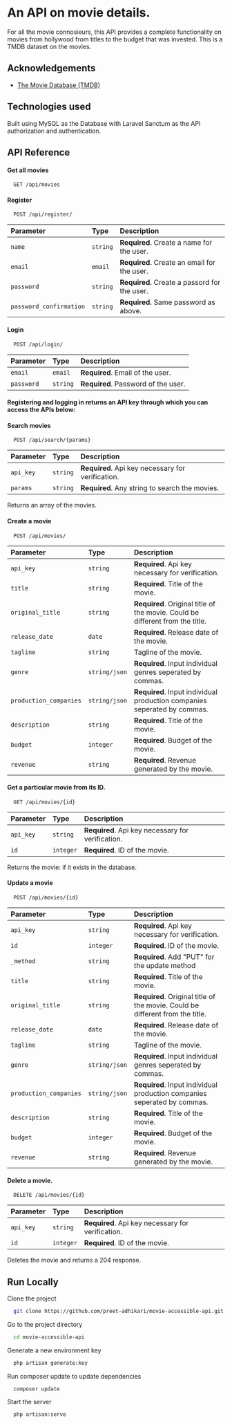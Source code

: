 
# An API on movie details.

For all the movie connosieurs, this API provides a complete functionality on movies from hollywood from titles to the budget that was invested. This is a TMDB dataset on the movies.





## Acknowledgements

 - [The Movie Database (TMDB)](https://www.themoviedb.org/)


## Technologies used

Built using MySQL as the Database with Laravel Sanctum as the API authorization and authentication.


## API Reference

#### Get all movies

```http
  GET /api/movies
```


#### Register 

```http
  POST /api/register/
```

| Parameter | Type     | Description                       |
| :-------- | :------- | :-------------------------------- |
| `name`      | `string` | **Required**. Create a name for the user. |
| `email`      | `email` | **Required**. Create an email for the user. |
| `password`      | `string` | **Required**. Create a passord for the user. |
| `password_confirmation`      | `string` | **Required**. Same password as above. |


#### Login 

```http
  POST /api/login/
```

| Parameter | Type     | Description                       |
| :-------- | :------- | :-------------------------------- |
| `email`      | `email` | **Required**. Email of the user. |
| `password`      | `string` | **Required**. Password of the user. |


#### Registering and logging in returns an API key through which you can access the APIs below:  

#### Search movies

```http
  POST /api/search/{params}
```

| Parameter | Type     | Description                       |
| :-------- | :------- | :-------------------------------- |
| `api_key`      | `string` | **Required**. Api key necessary for verification. |
| `params`      | `string` | **Required**. Any string to search the movies. |

Returns an array of the movies.

#### Create a movie

```http
  POST /api/movies/
```

| Parameter | Type     | Description                       |
| :-------- | :------- | :-------------------------------- |
| `api_key`      | `string` | **Required**. Api key necessary for verification. |
| `title`      | `string` | **Required**. Title of the movie. |
| `original_title`      | `string` | **Required**. Original title of the movie. Could be different from the title. |
| `release_date`      | `date` | **Required**. Release date of the movie. |
| `tagline`      | `string` | Tagline of the movie. |
| `genre`      | `string/json` | **Required**. Input individual genres seperated by commas. |
| `production_companies`      | `string/json` | **Required**. Input individual production companies seperated by commas. |
| `description`      | `string` | **Required**. Title of the movie. |
| `budget`      | `integer` | **Required**. Budget of the movie. |
| `revenue`      | `string` | **Required**. Revenue generated by the movie. |


#### Get a particular movie from its ID.

```http
  GET /api/movies/{id}
```

| Parameter | Type     | Description                       |
| :-------- | :------- | :-------------------------------- |
| `api_key`      | `string` | **Required**. Api key necessary for verification. |
| `id`      | `integer` | **Required**. ID of the movie. |

Returns the movie: if it exists in the database. 


#### Update a movie

```http
  POST /api/movies/{id}
```

| Parameter | Type     | Description                       |
| :-------- | :------- | :-------------------------------- |
| `api_key`      | `string` | **Required**. Api key necessary for verification. |
| `id`      | `integer` | **Required**. ID of the movie. |
| `_method`      | `string` | **Required**. Add "PUT" for the update method |
| `title`      | `string` | **Required**. Title of the movie. |
| `original_title`      | `string` | **Required**. Original title of the movie. Could be different from the title. |
| `release_date`      | `date` | **Required**. Release date of the movie. |
| `tagline`      | `string` | Tagline of the movie. |
| `genre`      | `string/json` | **Required**. Input individual genres seperated by commas. |
| `production_companies`      | `string/json` | **Required**. Input individual production companies seperated by commas. |
| `description`      | `string` | **Required**. Title of the movie. |
| `budget`      | `integer` | **Required**. Budget of the movie. |
| `revenue`      | `string` | **Required**. Revenue generated by the movie. |


#### Delete a movie.

```http
  DELETE /api/movies/{id}
```

| Parameter | Type     | Description                       |
| :-------- | :------- | :-------------------------------- |
| `api_key`      | `string` | **Required**. Api key necessary for verification. |
| `id`      | `integer` | **Required**. ID of the movie. |

Deletes the movie and returns a 204 response. 




## Run Locally

Clone the project

```bash
  git clone https://github.com/preet-adhikari/movie-accessible-api.git
```

Go to the project directory

```bash
  cd movie-accessible-api
```

Generate a new environment key

```bash
  php artisan generate:key
```

Run composer update to update dependencies

```bash
  composer update
```


Start the server

```bash
  php artisan:serve
```

